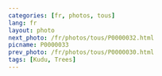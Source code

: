 ```yaml
---
categories: [fr, photos, tous]
lang: fr
layout: photo
next_photo: /fr/photos/tous/P0000032.html
picname: P0000033
prev_photo: /fr/photos/tous/P0000030.html
tags: [Kudu, Trees]
---
```

